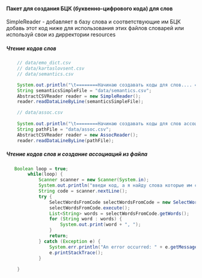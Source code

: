 #### Пакет для создания БЦК (буквенно-цифрового кода) для слов

SimpleReader - добавляет  в базу слова и соответствующие им БЦК
    добавь этот код ниже для использования этих файлов словарей или используй свои из дирректории resources

##### Чтение кодов слов
```java
    // data/emo_dict.csv
    // data/kartaslovsent.csv
    // data/semantics.csv

    System.out.println("\t========Начинаю создавать коды для слов.... =========\n");
    String semanticsSimpleFile = "data/semantics.csv";
    AbstractCSVReader reader = new SimpleReader();
    reader.readDataLineByLine(semanticsSimpleFile);
```


```java
    // data/assoc.csv
  
    System.out.println("\t========Начинаю создавать коды для слов ассоциаций.... =========\n");
    String pathFile = "data/assoc.csv";
    AbstractCSVReader reader = new AssocReader();
    reader.readDataLineByLine(pathFile);
```


##### Чтение кодов слов и создание ассоциаций из файла
```java
   Boolean loop = true;
        while(loop) {
            Scanner scanner = new Scanner(System.in);
            System.out.println("введи код, а я найду слова которые им соответствуют");
            String code = scanner.nextLine();
            try {
                SelectWordsFromCode selectWordsFromCode = new SelectWordsFromCode(code);
                selectWordsFromCode.execute();
                List<String> words = selectWordsFromCode.getWords();
                for (String word : words) {
                    System.out.print(word + ", ");
                }
                return;
            } catch (Exception e) {
                System.err.println("An error occurred: " + e.getMessage());
                e.printStackTrace();
            }
            
    }
```
